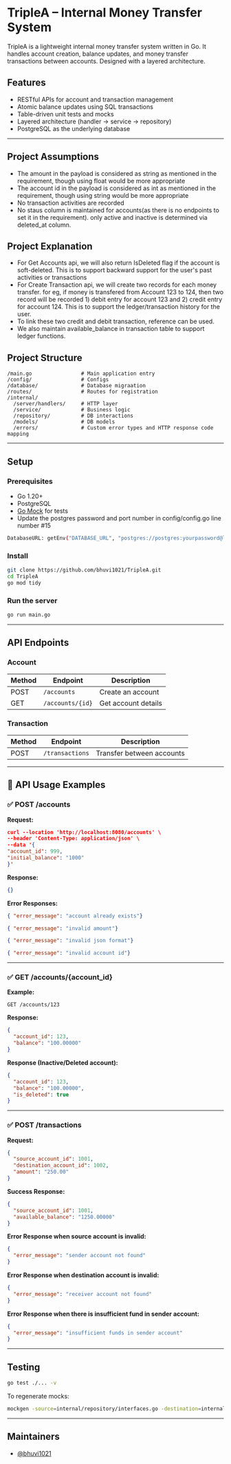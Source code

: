 # TripleA – Internal Money Transfer System

TripleA is a lightweight internal money transfer system written in Go. It handles account creation, balance updates, and money transfer transactions between accounts. Designed with a layered architecture.

## Features

-  RESTful APIs for account and transaction management
-  Atomic balance updates using SQL transactions
-  Table-driven unit tests and mocks
-  Layered architecture (handler → service → repository)
-  PostgreSQL as the underlying database

---

## Project Assumptions
- The amount in the payload is considered as string as mentioned in the requirement, though using float would be more appropriate
- The account id in the payload is considered as int as mentioned in the requirement, though using string would be more appropriate
- No transaction activities are recorded
- No staus column is maintained for accounts(as there is no endpoints to set it in the requirement). only active and inactive is determined via deleted_at column. 


## Project Explanation
- For Get Accounts api, we will also return IsDeleted flag if the account is soft-deleted. This is to support backward support for the user's past activities or transactions
- For Create Transaction api, we will create two records for each money transfer. for eg, if money is transfered from Account 123 to 124, then two record will be recorded 1) debit entry for account 123 and 2) credit entry for account 124. This is to support the ledger/transaction history for the user.
- To link these two credit and debit transaction, reference can be used. 
- We also maintain available_balance in transaction table to support ledger functions.

## Project Structure

```
/main.go                # Main application entry
/config/                # Configs
/database/              # Database migraation
/routes/                # Routes for registration
/internal/
  /server/handlers/     # HTTP layer
  /service/             # Business logic
  /repository/          # DB interactions
  /models/              # DB models
  /errors/              # Custom error types and HTTP response code mapping
```

---

## Setup

### Prerequisites

- Go 1.20+
- PostgreSQL
- [Go Mock](https://github.com/golang/mock) for tests
- Update the postgres password and port number in config/config.go line number #15
``` bash 
DatabaseURL: getEnv("DATABASE_URL", "postgres://postgres:yourpassword@localhost:5432/postgres?sslmode=disable"),
```

### Install

```bash
git clone https://github.com/bhuvi1021/TripleA.git
cd TripleA
go mod tidy
```

### Run the server

```bash
go run main.go
```

---

## API Endpoints

### Account

| Method | Endpoint           | Description        |
|--------|--------------------|--------------------|
| POST   | `/accounts`        | Create an account  |
| GET    | `/accounts/{id}`   | Get account details|

### Transaction

| Method | Endpoint            | Description               |
|--------|---------------------|---------------------------|
| POST   | `/transactions`     | Transfer between accounts |

---

## 🧪 API Usage Examples

### ✅ POST /accounts

**Request:**
```json
curl --location 'http://localhost:8080/accounts' \
--header 'Content-Type: application/json' \
--data '{
"account_id": 999,
"initial_balance": "1000"
}'
```

**Response:**
```json
{}
```

**Error Responses:**
```json
{ "error_message": "account already exists"}
```
```json
{ "error_message": "invalid amount"}
```
```json
{ "error_message": "invalid json format"}
```
```json
{ "error_message": "invalid account id"}
```

---

### ✅ GET /accounts/{account_id}

**Example:**
```
GET /accounts/123
```

**Response:**
```json
{
  "account_id": 123,
  "balance": "100.00000"
}
```

**Response (Inactive/Deleted account):**
```json
{
  "account_id": 123,
  "balance": "100.00000",
  "is_deleted": true
}
```
---

### ✅ POST /transactions

**Request:**
```json
{
  "source_account_id": 1001,
  "destination_account_id": 1002,
  "amount": "250.00"
}
```

**Success Response:**
```json
{
  "source_account_id": 1001,
  "available_balance": "1250.00000"
}
```

**Error Response when source account is invalid:**
```json
{
  "error_message": "sender account not found" 
}
```

**Error Response when destination account is invalid:**
```json
{
  "error_message": "receiver account not found" 
}
```

**Error Response when there is insufficient fund in sender account:**
```json
{
  "error_message": "insufficient funds in sender account"
}
```

----


## Testing

```bash
go test ./... -v
```

To regenerate mocks:
```bash
mockgen -source=internal/repository/interfaces.go -destination=internal/repository/mocks/mock_repository.go -package=mocks
```

---

## Maintainers

- [@bhuvi1021](https://github.com/bhuvi1021)
